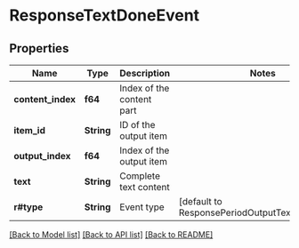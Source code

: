 # ResponseTextDoneEvent

## Properties

Name | Type | Description | Notes
------------ | ------------- | ------------- | -------------
**content_index** | **f64** | Index of the content part | 
**item_id** | **String** | ID of the output item | 
**output_index** | **f64** | Index of the output item | 
**text** | **String** | Complete text content | 
**r#type** | **String** | Event type | [default to ResponsePeriodOutputTextPeriodDone]

[[Back to Model list]](../README.md#documentation-for-models) [[Back to API list]](../README.md#documentation-for-api-endpoints) [[Back to README]](../README.md)


